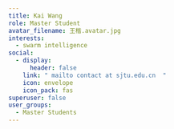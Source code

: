 ```yaml
---
title: Kai Wang
role: Master Student
avatar_filename: 王楷.avatar.jpg
interests:
  - swarm intelligence
social:
  - display:
      header: false
    link: " mailto contact at sjtu.edu.cn  "
    icon: envelope
    icon_pack: fas
superuser: false
user_groups:
  - Master Students
---
```

